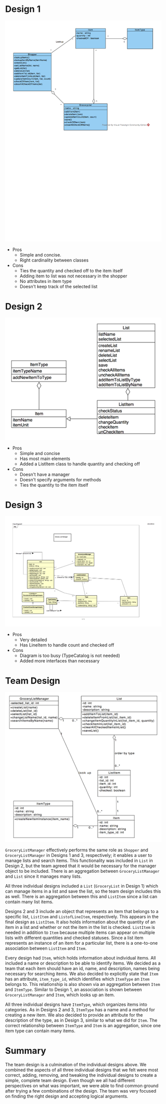 Design 1
========
![image of design 1](https://github.com/mlefkovitz/GroceryListManager/blob/master/Design-Individual/ethomas32/design.png)

* Pros
    * Simple and concise.
    * Right cardinality between classes
* Cons
    * Ties the quantity and checked off to the item itself
    * Adding item to list was not necessary in the shopper
    * No attributes in item type
    * Doesn't keep track of the selected list

Design 2
========
![image of design 2](https://github.com/mlefkovitz/GroceryListManager/blob/master/Design-Individual/gth836x/design.png)

* Pros
    * Simple and concise
    * Has most main elements
    * Added a ListItem class to handle quantity and checking off
* Cons
    * Doesn't have a manager
    * Doesn't specify arguments for methods
    * Ties the quantity to the item itself

Design 3
========
![image of design 3](https://github.com/mlefkovitz/GroceryListManager/blob/master/Design-Individual/samid3/design.png)

* Pros
    * Very detailed
    * Has LineItem to handle count and checked off
* Cons
    * Diagram is too busy (TypeCatalog is not needed)
    * Added more interfaces than necessary


Team Design
===========
![image of team design](/Design-Team/design-team.png)

`GroceryListManager` effectively performs the same role as `Shopper` and `GroceryListManager` in Designs 1 and 3, respectively; it enables a user to manage lists and search items. This functionality was included in `List` in Design 2, but the team agreed that it would be necessary for the manager object to be included. There is an aggregation between `GroceryListManager` and `List` since it manages many lists.

All three individual designs included a `List` (`GroceryList` in Design 1) which can manage items in a list and save the list, so the team design includes this as well. There is an aggregation between this and `ListItem` since a list can contain many list items.

Designs 2 and 3 include an object that represents an item that belongs to a specific list, `ListItem` and `ListofLineItem`, respectively. This appears in the final design as `ListItem`. It also holds information about the quantity of an item in a list and whether or not the item in the list is checked. `ListItem` is needed in addition to `Item` because multiple items can appear on multiple lists with different quantities and checked statuses. Since a list item represents an instance of an item for a particular list, there is a one-to-one association between `ListItem` and `Item`.

Every design had `Item`, which holds information about individual items. All included a name or description to be able to identify items. We decided as a team that each item should have an id, name, and description, names being necessary for searching items. We also decided to explicitly state that `Item` has an attribute, `item_type_id`, which identifies which `ItemType` an `Item` belongs to. This relationship is also shown via an aggregation between `Item` and `ItemType`. Similar to Design 1, an association is shown between `GroceryListManager` and `Item`, which looks up an item.

All three individual designs have `ItemType`, which organizes items into categories. As in Designs 2 and 3, `ItemType` has a name and a method for creating a new item. We also decided to provide an attribute for the description of the type, as in Design 3, similar to what we did for `Item`. The correct relationship between `ItemType` and `Item` is an aggregation, since one item type can contain many items.


Summary
=======

The team design is a culmination of the individual designs above. We combined the aspects of all three individual designs that we felt were most correct, adding, removing, and tweaking the individual designs to create a simple, complete team design. Even though we all had different perspectives on what was important, we were able to find common ground after trying a few combinations of the design. The team was very focused on finding the right design and accepting logical arguments.
